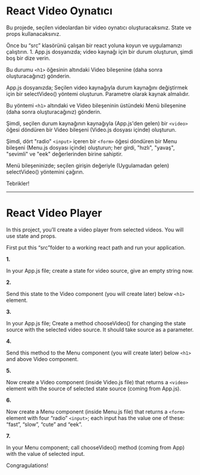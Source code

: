 # React Video Oynatıcı

Bu projede, seçilen videolardan bir video oynatıcı oluşturacaksınız. State ve props kullanacaksınız.

Önce bu “src” klasörünü çalışan bir react yoluna koyun ve uygulamanızı çalıştırın.
1.
App.js dosyanızda; video kaynağı için bir durum oluşturun, şimdi boş bir dize verin.

Bu durumu `<h1>` öğesinin altındaki Video bileşenine (daha sonra oluşturacağınız) gönderin.

App.js dosyanızda; Seçilen video kaynağıyla durum kaynağını değiştirmek için bir selectVideo() yöntemi oluşturun. Parametre olarak kaynak almalıdır.

Bu yöntemi `<h1>` altındaki ve Video bileşeninin üstündeki Menü bileşenine (daha sonra oluşturacağınız) gönderin.

Şimdi, seçilen durum kaynağının kaynağıyla (App.js'den gelen) bir `<video>` öğesi döndüren bir Video bileşeni (Video.js dosyası içinde) oluşturun.

Şimdi, dört "radio" `<input>` içeren bir `<form>` öğesi döndüren bir Menu bileşeni (Menu.js dosyası içinde) oluşturun; her girdi, "hızlı", "yavaş", "sevimli" ve "eek" değerlerinden birine sahiptir.

Menü bileşeninizde; seçilen girişin değeriyle (Uygulamadan gelen) selectVideo() yöntemini çağırın.

Tebrikler!

---

# React Video Player

In this project, you’ll create a video player from selected videos. You will use state and props.

First put this “src”folder to a working react path and run your application.

**1.**

In your App.js file; create a state for video source, give an empty string now.

**2.**

Send this state to the Video component (you will create later) below `<h1>` element.

**3.**

In your App.js file; Create a method chooseVideo() for changing the state source with the selected video source. It should take source as a parameter.

**4.**

Send this method to the Menu component (you will create later) below `<h1>` and above Video component.

**5.**

Now create a Video component (inside Video.js file) that returns a `<video> ` element with the source of selected state source (coming from App.js).

**6.**

Now create a Menu component (inside Menu.js file) that returns a `<form>` element with four “radio” `<input>`; each input has the value one of these: “fast”, “slow”, “cute” and “eek”.

**7.**

In your Menu component; call chooseVideo() method (coming from App) with the value of selected input.

Congragulations!
